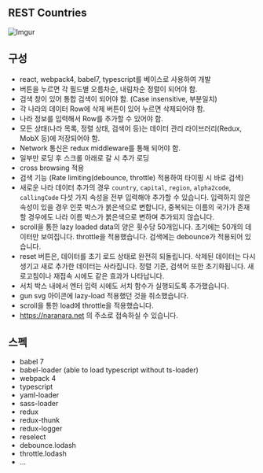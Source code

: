 ## REST Countries

![Imgur](https://i.imgur.com/zbFo03O.png)


## 구성

- react, webpack4, babel7, typescript를 베이스로 사용하여 개발
- 버튼을 누르면 각 필드별 오름차순, 내림차순 정렬이 되어야 함.
- 검색 창이 있어 통합 검색이 되어야 함. (Case insensitive, 부분일치)
- 각 나라의 데이터 Row에 삭제 버튼이 있어 누르면 삭제되어야 함.
- 나라 정보를 입력해서 Row를 추가할 수 있어야 함.
- 모든 상태(나라 목록, 정렬 상태, 검색어 등)는 데이터 관리 라이브러리(Redux, MobX 등)에 저장되어야 함.
- Network 통신은 redux middleware를 통해 되어야 함.
- 일부만 로딩 후 스크롤 아래로 갈 시 추가 로딩
- cross browsing 적용
- 검색 기능 (Rate limiting(debounce, throttle) 적용하여 타이핑 시 바로 검색)
- 새로운 나라 데이터 추가의 경우 `country`, `capital`, `region`, `alpha2code`, `callingCode` 다섯 가지 속성을 전부 입력해야 추가할 수 있습니다. 입력하지 않은 속성이 있을 경우 인풋 박스가 붉은색으로 변합니다, 중복되는 이름의 국가가 존재할 경우에도 나라 이름 박스가 붉은색으로 변하며 추가되지 않습니다.
- scroll을 통한 lazy loaded data의 양은 횟수당 50개입니다. 초기에는 50개의 데이터만 보여집니다. throttle을 적용했습니다. 검색에는 debounce가 적용되어 있습니다.
- reset 버튼은, 데이터를 초기 로드 상태로 완전히 되돌립니다. 삭제된 데이터는 다시 생기고 새로 추가한 데이터는 사라집니다. 정렬 기준, 검색어 또한 초기화됩니다. 새로고침이나 재접속 시에도 같은 효과가 나타납니다.
- 서치 박스 내에서 엔터 입력 시에도 서치 함수가 실행되도록 추가했습니다.
- gun svg 아이콘에 lazy-load 적용했던 것을 취소했습니다.
- scroll을 통한 load에 throttle을 적용했습니다.
- https://naranara.net 의 주소로 접속하실 수 있습니다.

## 스펙
- babel 7
- babel-loader (able to load typescript without ts-loader)
- webpack 4
- typescript
- yaml-loader
- sass-loader
- redux
- redux-thunk
- redux-logger
- reselect
- debounce.lodash
- throttle.lodash
- ...
